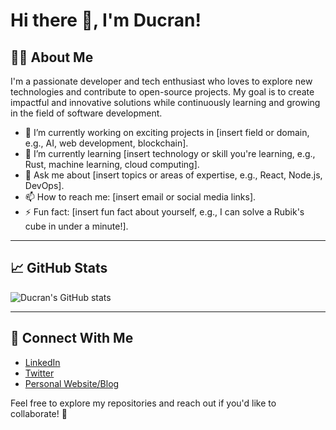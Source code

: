 # Hi there 👋, I'm Ducran!

## 👨‍💻 About Me
I'm a passionate developer and tech enthusiast who loves to explore new technologies and contribute to open-source projects. My goal is to create impactful and innovative solutions while continuously learning and growing in the field of software development.

- 🔭 I’m currently working on exciting projects in [insert field or domain, e.g., AI, web development, blockchain].
- 🌱 I’m currently learning [insert technology or skill you're learning, e.g., Rust, machine learning, cloud computing].
- 💬 Ask me about [insert topics or areas of expertise, e.g., React, Node.js, DevOps].
- 📫 How to reach me: [insert email or social media links].
- ⚡ Fun fact: [insert fun fact about yourself, e.g., I can solve a Rubik's cube in under a minute!].

---

## 📈 GitHub Stats
![Ducran's GitHub stats](https://github-readme-stats.vercel.app/api?username=ducran&show_icons=true&theme=radical)

---

## 🔗 Connect With Me
- [LinkedIn](https://linkedin.com/in/ducran)
- [Twitter](https://twitter.com/ducran)
- [Personal Website/Blog](https://ducran.dev)

Feel free to explore my repositories and reach out if you'd like to collaborate! 🚀
<!---
- 👋 Hi, I’m @ducran
- 👀 I’m interested in ...
- 🌱 I’m currently learning ...
- 💞️ I’m looking to collaborate on ...
- 📫 How to reach me ...
- 😄 Pronouns: ...
- ⚡ Fun fact: ...

<!---
ducran/ducran is a ✨ special ✨ repository because its `README.md` (this file) appears on your GitHub profile.
You can click the Preview link to take a look at your changes.
--->
